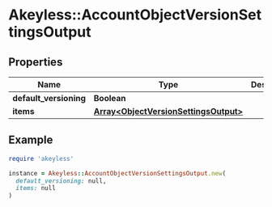 # Akeyless::AccountObjectVersionSettingsOutput

## Properties

| Name | Type | Description | Notes |
| ---- | ---- | ----------- | ----- |
| **default_versioning** | **Boolean** |  | [optional] |
| **items** | [**Array&lt;ObjectVersionSettingsOutput&gt;**](ObjectVersionSettingsOutput.md) |  | [optional] |

## Example

```ruby
require 'akeyless'

instance = Akeyless::AccountObjectVersionSettingsOutput.new(
  default_versioning: null,
  items: null
)
```

